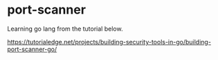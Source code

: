 # port-scanner

Learning go lang from the tutorial below.

https://tutorialedge.net/projects/building-security-tools-in-go/building-port-scanner-go/

